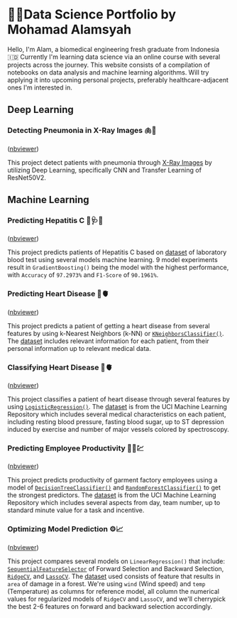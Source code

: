 # 🧑‍💻Data Science Portfolio by Mohamad Alamsyah

Hello, I'm Alam, a biomedical engineering fresh graduate from Indonesia 🇮🇩 Currently I'm learning data science via an online course with several projects across the journey. This website consists of a compilation of notebooks on data analysis and machine learning algorithms. Will try applying it into upcoming personal projects, preferably healthcare-adjacent ones I'm interested in.

## Deep Learning

### Detecting Pneumonia in X-Ray Images 🫁🩻
([nbviewer](https://nbviewer.org/github/itsalamhere/itsalamhere.github.io/blob/main/Notebooks/detecting_pneumonia_in_xray_images.ipynb))

This project detect patients with pneumonia through [X-Ray Images](https://dsserver-prod-resources-1.s3.amazonaws.com/cnn/xray_dataset.tar.gz
) by utilizing Deep Learning, specifically CNN and Transfer Learning of ResNet50V2. 

## Machine Learning

### Predicting Hepatitis C 🧪🩺🌟
([nbviewer](https://github.com/itsalamhere/itsalamhere.github.io/blob/main/Notebooks/classifying_hepatitis_c.ipynb))

This project predicts patients of Hepatitis C based on [dataset](https://www.kaggle.com/datasets/fedesoriano/hepatitis-c-dataset) of laboratory blood test using several models machine learning. 9 model experiments result in `GradientBoosting()` being the model with the highest performance, with `Accuracy` of `97.2973%` and `F1-Score` of `90.1961%`.

### Predicting Heart Disease 🔮🫀
([nbviewer](https://nbviewer.org/github/itsalamhere/itsalamhere.github.io/blob/main/Notebooks/predicting_heart_disease.ipynb))

This project predicts a patient of getting a heart disease from several features by using k-Nearest Neighbors (k-NN) or [`KNeighborsClassifier()`](https://scikit-learn.org/stable/modules/generated/sklearn.neighbors.KNeighborsClassifier.html). The [dataset](https://www.kaggle.com/datasets/fedesoriano/heart-failure-prediction) includes relevant information for each patient, from their personal information up to relevant medical data.

### Classifying Heart Disease 📂🫀
([nbviewer](https://nbviewer.org/github/itsalamhere/itsalamhere.github.io/blob/main/Notebooks/classifying_heart_disease.ipynb))

This project classifies a patient of heart disease through several features by using [`LogisticRegression()`](https://scikit-learn.org/stable/modules/generated/sklearn.linear_model.LogisticRegression.html). The [dataset](https://archive.ics.uci.edu/dataset/45/heart+disease) is from the UCI Machine Learning Repository which includes several medical characteristics on each patient, including resting blood pressure, fasting blood sugar, up to ST depression induced by exercise and number of major vessels colored by spectroscopy.

### Predicting Employee Productivity 🧑‍🏭💹
([nbviewer](https://nbviewer.org/github/itsalamhere/itsalamhere.github.io/blob/main/Notebooks/predicting_employee_productivity.ipynb))

This project predicts productivity of garment factory employees using a model of [`DecisionTreeClassifier()`](https://scikit-learn.org/stable/modules/generated/sklearn.tree.DecisionTreeClassifier.html) and [`RandomForestClassifier()`](https://scikit-learn.org/stable/modules/generated/sklearn.ensemble.RandomForestClassifier.html) to get the strongest predictors. The [dataset](https://archive.ics.uci.edu/ml/datasets/Productivity+Prediction+of+Garment+Employees) is from the UCI Machine Learning Repository which includes several aspects from day, team number, up to standard minute value for a task and incentive.

### Optimizing Model Prediction ⚙️📈
([nbviewer](https://nbviewer.org/github/itsalamhere/itsalamhere.github.io/blob/main/Notebooks/optimizing_model_prediction.ipynb))

This project compares several models on `LinearRegression()` that include: [`SequentialFeatureSelector`](https://scikit-learn.org/stable/modules/generated/sklearn.feature_selection.SequentialFeatureSelector.html) of Forward Selection and Backward Selection, [`RidgeCV`](https://scikit-learn.org/stable/modules/generated/sklearn.linear_model.RidgeCV.html#sklearn.linear_model.RidgeCV), and [`LassoCV`](https://scikit-learn.org/stable/modules/generated/sklearn.linear_model.LassoCV.html). The [dataset](https://archive.ics.uci.edu/dataset/162/forest+fires) used consists of feature that results in `area` of damage in a forest. We're using `wind` (Wind speed) and `temp` (Temperature) as columns for reference model, all column the numerical values for regularized models of `RidgeCV` and `LassoCV`, and we'll cherrypick the best 2-6 features on forward and backward selection accordingly.
